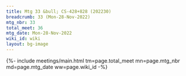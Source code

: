 ```yaml
---
title: Mtg 33 &bull; CS-428+828 (202230)
breadcrumb: 33 (Mon-28-Nov-2022)
mtg_nbr: 33
total_meet: 36
mtg_date: Mon-28-Nov-2022
wiki_id: wiki
layout: bg-image
---
```


{%- include meetings/main.html
    tm=page.total_meet
    mn=page.mtg_nbr
    md=page.mtg_date
    ww=page.wiki_id
-%}
